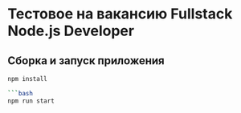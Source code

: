 # Тестовое на вакансию Fullstack Node.js Developer

## Сборка и запуск приложения

```bash
npm install

```bash
npm run start
```
